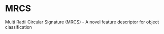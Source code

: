 # MRCS
Multi Radii Circular Signature (MRCS) - A novel feature descriptor for object classification
